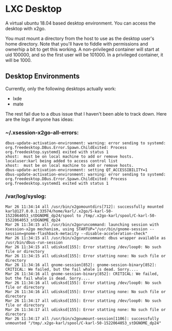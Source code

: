 LXC Desktop
===========

A virtual ubuntu 18.04 based desktop environment.
You can access the desktop with x2go.


You must mount a directory from the host to use as the desktop user's home directory. Note that you'll have to fiddle with permissions and ownerhip a bit to get this working. A non-privileged container will start at uid 100000, and so the first user will be 101000. In a privileged container, it will be 1000.


Desktop Environments
--------------------

Currently, only the following desktops actually work:

  * lxde
  * mate

The rest fail due to a dbus issue that I haven't been able to track down. Here are the logs if anyone has ideas:

### ~/.xsession-x2go-all-errors:

	dbus-update-activation-environment: warning: error sending to systemd: org.freedesktop.DBus.Error.Spawn.ChildExited: Process org.freedesktop.systemd1 exited with status 1
	xhost:  must be on local machine to add or remove hosts.
	localuser:karl being added to access control list
	xhost:  must be on local machine to add or remove hosts.
	dbus-update-activation-environment: setting QT_ACCESSIBILITY=1
	dbus-update-activation-environment: warning: error sending to systemd: org.freedesktop.DBus.Error.Spawn.ChildExited: Process org.freedesktop.systemd1 exited with status 1


### /var/log/syslog:

	Mar 26 11:34:14 all /usr/bin/x2gomountdirs[712]: successfully mounted karl@127.0.0.1:33574/home/karl/.x2go/S-karl-50-1522064053_stDGNOME_dp24/spool to /tmp/.x2go-karl/spool/C-karl-50-1522064053_stDGNOME_dp24
	Mar 26 11:34:15 all /usr/bin/x2goruncommand: launching session with Xsession-x2go mechanism, using STARTUP="/usr/bin/gnome-session --session=gnome-flashback-metacity --disable-acceleration-check"
	Mar 26 11:34:15 all /usr/bin/x2goruncommand: dbus wrapper available as /usr/bin/dbus-run-session
	Mar 26 11:34:15 all udisksd[155]: Error statting /dev/loop0: No such file or directory
	Mar 26 11:34:15 all udisksd[155]: Error statting none: No such file or directory
	Mar 26 11:34:16 all gnome-session[852]: gnome-session-binary[852]: CRITICAL: We failed, but the fail whale is dead. Sorry....
	Mar 26 11:34:16 all gnome-session-binary[852]: CRITICAL: We failed, but the fail whale is dead. Sorry....
	Mar 26 11:34:16 all udisksd[155]: Error statting /dev/loop0: No such file or directory
	Mar 26 11:34:16 all udisksd[155]: Error statting none: No such file or directory
	Mar 26 11:34:17 all udisksd[155]: Error statting /dev/loop0: No such file or directory
	Mar 26 11:34:17 all udisksd[155]: Error statting none: No such file or directory
	Mar 26 11:34:17 all /usr/bin/x2goumount-session[1106]: successfully unmounted "/tmp/.x2go-karl/spool/C-karl-50-1522064053_stDGNOME_dp24"
